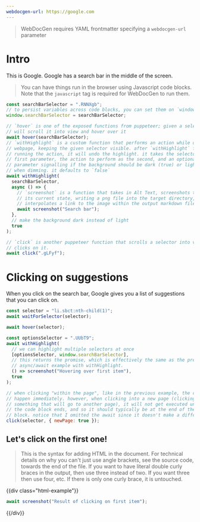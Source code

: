 ```yaml
---
webdocgen-url: https://google.com
---
```


> WebDocGen requires YAML frontmatter specifying a `webdocgen-url` parameter

# Intro

This is Google.
Google has a search bar in the middle of the screen.

> You can have things run in the browser using Javascript code blocks.
> Note that the `javascript` tag is required for WebDocGen to run them.
```javascript
const searchBarSelector = ".RNNXgb";
// to persist variables across code blocks, you can set them on `window`
window.searchBarSelector = searchBarSelector;

// `hover` is one of the exposed functions from puppeteer; given a selector, it
// will scroll it into view and hover over it
await hover(searchBarSelector);
// `withHighlight` is a custom function that performs an action while dimming the
// webpage, keeping the given selector visible. after `withHighlight` finishes
// running the action, it will undo the highlight. it takes the selector as the
// first parameter, the action to perform as the second, and an optional boolean
// parameter signalling if the background should be dark (true) or light (false)
// when dimming. it defaults to `false`
await withHighlight(
  searchBarSelector,
  async () => {
    // `screenshot` is a function that takes in Alt Text, screenshots the page in
    // its current state, writing a png file into the target directory, and
    // interpolates a link to the image within the output markdown file.
    await screenshot("Search bar");
  },
  // make the background dark instead of light
  true
);

// `click` is another puppeteer function that scrolls a selector into view and
// clicks on it.
await click(".gLFyf");
```

# Clicking on suggestions

When you click on the search bar, Google gives you a list of suggestions that you can click on.

```javascript
const selector = "li.sbct:nth-child(1)";
await waitForSelector(selector);

await hover(selector);

const optionsSelector = ".UUbT9";
await withHighlight(
  // we can highlight multiple selectors at once
  [optionsSelector, window.searchBarSelector],
  // this returns the promise, which is effectively the same as the previous
  // async/await example with withHighlight.
  () => screenshot("Hovering over first item"),
  true
);

// when clicking "within the page", like in the previous example, the click will
// happen immediately. however, when clicking into a new page (clicking on
// something that will go to another page), it will not get executed until after
// the code block ends, and so it should typically be at the end of the code
// block. notice that I omitted the await since it doesn't make a difference here.
click(selector, { newPage: true });
```

## Let's click on the first one!

> This is the syntax for adding HTML in the document. For technical details on
> why you can't just use angle brackets, see the source code, towards the end of
> the file. If you want to have literal double curly braces in the output, then
> use three instead of two. If you want three then use four, etc. If there is
> only one curly brace, it is untouched.

{{div class="html-example"}}

```javascript
await screenshot("Result of clicking on first item");
```

{{/div}}
